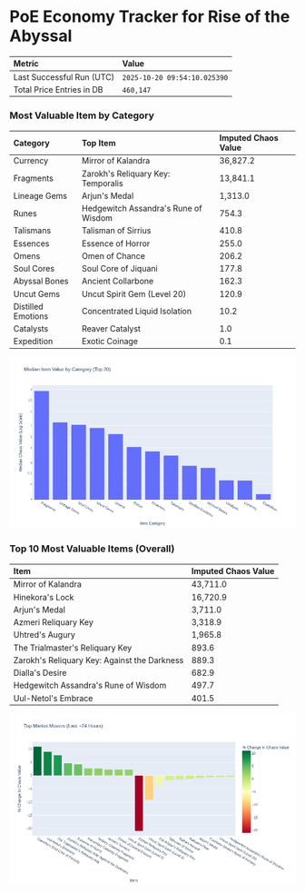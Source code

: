 # PoE Economy Tracker for Rise of the Abyssal

<!-- START_MAINTENANCE -->
| Metric | Value |
|:---|:---|
| Last Successful Run (UTC) | `2025-10-20 09:54:10.025390` |
| Total Price Entries in DB | `460,147` |

<!-- END_MAINTENANCE -->

<!-- START_DATAFRAME_DEBUG -->
<!-- END_DATAFRAME_DEBUG -->

<!-- START_CATEGORY_ANALYSIS -->
### Most Valuable Item by Category
| Category | Top Item | Imputed Chaos Value |
| :--- | :--- | :--- |
| Currency | Mirror of Kalandra | 36,827.2 |
| Fragments | Zarokh's Reliquary Key: Temporalis | 13,841.1 |
| Lineage Gems | Arjun's Medal | 1,313.0 |
| Runes | Hedgewitch Assandra's Rune of Wisdom | 754.3 |
| Talismans | Talisman of Sirrius | 410.8 |
| Essences | Essence of Horror | 255.0 |
| Omens | Omen of Chance | 206.2 |
| Soul Cores | Soul Core of Jiquani | 177.8 |
| Abyssal Bones | Ancient Collarbone | 162.3 |
| Uncut Gems | Uncut Spirit Gem (Level 20) | 120.9 |
| Distilled Emotions | Concentrated Liquid Isolation | 10.2 |
| Catalysts | Reaver Catalyst | 1.0 |
| Expedition | Exotic Coinage | 0.1 |


![Category Analysis Chart](charts/category_analysis.png)
<!-- END_ANALYSIS -->

<!-- START_ANALYSIS -->
### Top 10 Most Valuable Items (Overall)
| Item | Imputed Chaos Value |
| :--- | :--- |
| Mirror of Kalandra | 43,711.0 |
| Hinekora's Lock | 16,720.9 |
| Arjun's Medal | 3,711.0 |
| Azmeri Reliquary Key | 3,318.9 |
| Uhtred's Augury | 1,965.8 |
| The Trialmaster's Reliquary Key | 893.6 |
| Zarokh's Reliquary Key: Against the Darkness | 889.3 |
| Dialla's Desire | 682.9 |
| Hedgewitch Assandra's Rune of Wisdom | 497.7 |
| Uul-Netol's Embrace | 401.5 |


![Market Movers Chart](charts/market_movers.png)
<!-- END_ANALYSIS -->
